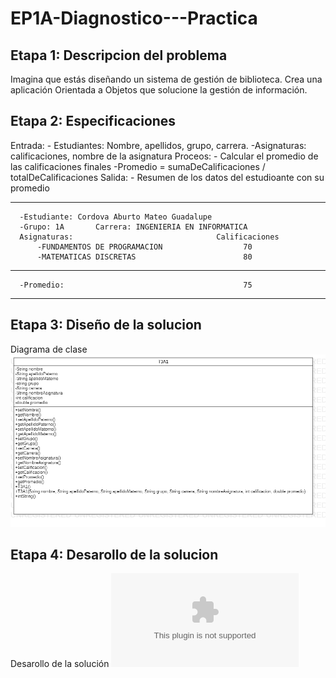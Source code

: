# EP1A-Diagnostico---Practica

## Etapa 1: Descripcion del problema
Imagina que estás diseñando un sistema de gestión de biblioteca. Crea una aplicación Orientada a Objetos que solucione la gestión de información.

## Etapa 2: Especificaciones
Entrada:
      - Estudiantes: Nombre, apellidos, grupo, carrera.
      -Asignaturas: calificaciones, nombre de la asignatura
Proceos:
      - Calcular el promedio de las calificaciones finales
      -Promedio = sumaDeCalificaciones / totalDeCalificaciones
Salida:
      - Resumen de los datos del estudioante con su promedio
      
-----------------------------------------------------------------
      -Estudiante: Cordova Aburto Mateo Guadalupe
      -Grupo: 1A       Carrera: INGENIERIA EN INFORMATICA
      Asignaturas:                                Calificaciones
          -FUNDAMENTOS DE PROGRAMACION                  70
          -MATEMATICAS DISCRETAS                        80
------------------------------------------------------------------
      -Promedio:                                        75
------------------------------------------------------------------


## Etapa 3: Diseño de la solucion
Diagrama de clase
![](https://github.com/Matshota16/T3A1-Ejercicio-01/blob/main/T3A1.png)

## Etapa 4: Desarollo de la solucion
Desarollo de la solución 
![](https://github.com/Matshota16/T3A1-Ejercicio-01/blob/f817c38d90a20687fe65021d87631cfc8f5b3ffd/T3A1.zip)
